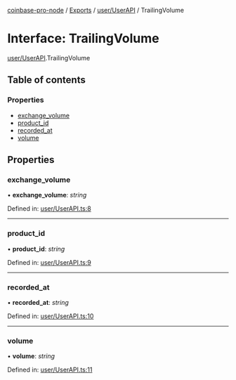[coinbase-pro-node](../README.md) / [Exports](../modules.md) / [user/UserAPI](../modules/user_userapi.md) / TrailingVolume

# Interface: TrailingVolume

[user/UserAPI](../modules/user_userapi.md).TrailingVolume

## Table of contents

### Properties

- [exchange\_volume](user_userapi.trailingvolume.md#exchange_volume)
- [product\_id](user_userapi.trailingvolume.md#product_id)
- [recorded\_at](user_userapi.trailingvolume.md#recorded_at)
- [volume](user_userapi.trailingvolume.md#volume)

## Properties

### exchange\_volume

• **exchange\_volume**: *string*

Defined in: [user/UserAPI.ts:8](https://github.com/bennycode/coinbase-pro-node/blob/760c258/src/user/UserAPI.ts#L8)

___

### product\_id

• **product\_id**: *string*

Defined in: [user/UserAPI.ts:9](https://github.com/bennycode/coinbase-pro-node/blob/760c258/src/user/UserAPI.ts#L9)

___

### recorded\_at

• **recorded\_at**: *string*

Defined in: [user/UserAPI.ts:10](https://github.com/bennycode/coinbase-pro-node/blob/760c258/src/user/UserAPI.ts#L10)

___

### volume

• **volume**: *string*

Defined in: [user/UserAPI.ts:11](https://github.com/bennycode/coinbase-pro-node/blob/760c258/src/user/UserAPI.ts#L11)
